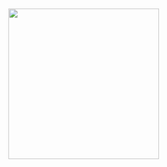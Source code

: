 ### <img src="https://cdn.discordapp.com/attachments/600010627842572310/763415759371894835/yes.gif" width="300" height="300" />
